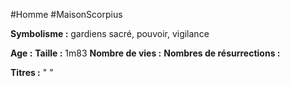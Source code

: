 #Homme #MaisonScorpius

**Symbolisme :** gardiens sacré, pouvoir, vigilance

**Age :**
**Taille :** 1m83
**Nombre de vies :**
**Nombres de résurrections :**

**Titres :** 
"
"

